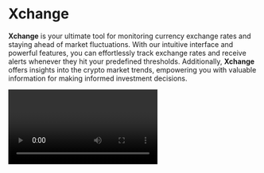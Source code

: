 # Xchange

**Xchange** is your ultimate tool for monitoring currency exchange rates and staying ahead of market fluctuations. With our intuitive interface and powerful features, you can effortlessly track exchange rates and receive alerts whenever they hit your predefined thresholds. Additionally, **Xchange** offers insights into the crypto market trends, empowering you with valuable information for making informed investment decisions.

<video src="Xchange.mp4">

## Features:

**Currency Exchange Monitoring:**

- Select your base currency and multiple foreign currencies for monitoring.
- Real-time exchange rates fetched from a reliable currency exchange API.

**Threshold Alerts:**

- Set custom thresholds for exchange rate alerts.
- Receive notifications when exchange rates cross your predefined thresholds.

**Crypto Market Analysis:**

- Utilizes historical data and current market indicators.
- Predicts future movements and provides investment recommendations.

<img src="Xchangehomepage.png">

## How Xchange Works:

1. **Select Currencies:** Choose your base currency and the foreign currencies you wish to monitor.
2. **Set Alerts:** Define thresholds for exchange rate alerts. Receive notifications when rates meet your criteria.
3. **Stay Informed:** Keep track of real-time exchange rates and market trends effortlessly.
4. **Crypto Insights:** Access valuable insights and predictions for the crypto market.

## Get Started:

Start using **Xchange** today to take control of your currency exchange monitoring and crypto investment strategies. Sign up now and experience the power of real-time data and intelligent alerts.

## About Us:

At **Xchange**, our development team, **Tech4Stack**, embodies a passion for innovation and excellence. Comprised of skilled individuals including Vipul Mhatre, Divy Mav, Ashish Maurya, and Kaushal Jha, our team is driven by a shared commitment to crafting cutting-edge solutions for navigating the dynamic landscapes of currency exchange and crypto markets. With a blend of expertise in software development, data analysis, and market research, **Tech4Stack** is dedicated to delivering robust, user-centric tools that empower individuals and businesses to make informed decisions. We pride ourselves on our attention to detail, ensuring that every feature we develop is accurate, timely, and actionable.

**Team Members:-**
**Divy Arun Mav**
**Vipul Rajesh Mhatre**
**Ashish Vinod Maurya**
**Kaushal Shambhusharan Jha**
